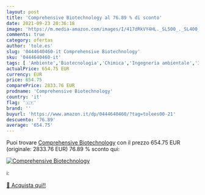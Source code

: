 ```yaml
---
layout: post
title: 'Comprehensive Biotechnology al 76.89 % di sconto'
date: 2021-09-23 20:36:18
image: 'https://m.media-amazon.com/images/I/417dRkVY4HL._SL500_._SL400_.jpg'
comments: true
category: ofertas
author: 'tole.es'
slug: '0444640460-it Comprehensive Biotechnology'
sku: '0444640460-it'
tags: [ 'Ambiente','Biotecnologia','Chimica','Ingegneria ambientale','Ingegneria chimica','Ingegneria e tecnologia','Libri','Libri universitari','Libri universitari ingegneria','Libri universitari medicina','Libri universitari medicina e scienze sanitarie','Libri universitari scienze di base','Microbiologia','Scienze biologiche','Scienze, tecnologia e medicina', ]
actualPrice: 654.75 EUR
currency: EUR
price: 654.75
comparePrice: 2833.76 EUR
prodname: 'Comprehensive Biotechnology'
country: 'it'
flag: '🇮🇹'
brand: ''
buyurl: 'https://www.amazon.it/dp/0444640460/?tag=tolees00-21'
descuento: '76.89'
average: '654.75'
---
```


Puoi trovare [Comprehensive Biotechnology](https://www.amazon.it/dp/0444640460/?tag=tolees00-21) con il prezzo 654.75 EUR (originale: 2833.76 EUR) 76.89 % sconto qui:

[![Comprehensive Biotechnology](https://m.media-amazon.com/images/I/417dRkVY4HL._SL500_._SL400_.jpg)](https://www.amazon.it/dp/0444640460/?tag=tolees00-21)

ℹ️:


[🛒 Acquista qui!!](https://www.amazon.it/dp/0444640460/?tag=tolees00-21)
